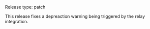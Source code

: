 Release type: patch

This release fixes a depreaction warning being triggered
by the relay integration.
